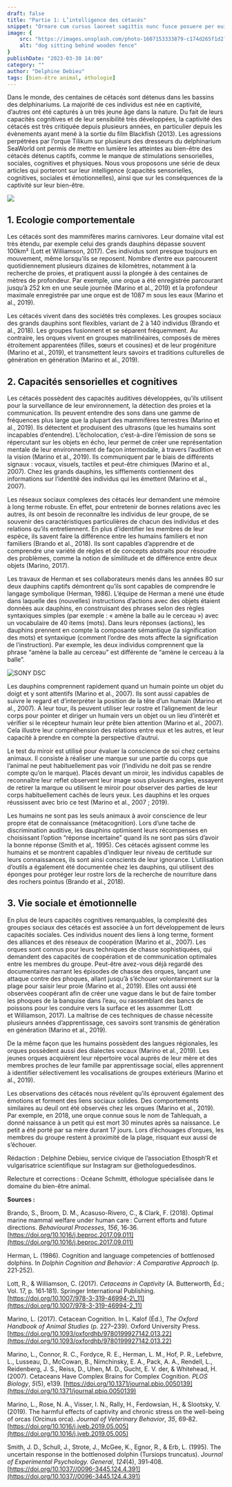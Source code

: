 ```yaml
---
draft: false
title: "Partie 1: L’intelligence des cétacés"
snippet: "Ornare cum cursus laoreet sagittis nunc fusce posuere per euismod dis vehicula a, semper fames lacus maecenas dictumst pulvinar neque enim non potenti. Torquent hac sociosqu eleifend potenti."
image: {
    src: "https://images.unsplash.com/photo-1607153333879-c174d265f1d2?&fit=crop&w=430&h=240",
    alt: "dog sitting behind wooden fence"
}
publishDate: "2023-03-30 14:00"
category: ""
author: "Delphine Debieu"
tags: [bien-être animal, éthologie]
---
```



Dans le monde, des centaines de cétacés sont détenus dans les bassins des delphinariums. La majorité de ces individus est née en captivité, d’autres ont été capturés à un très jeune âge dans la nature. Du fait de leurs capacités cognitives et de leur sensibilité très développées, la captivité des cétacés est très critiquée depuis plusieurs années, en particulier depuis les évènements ayant mené à la sortie du film Blackfish (2013). Les agressions perpétrées par l’orque Tilikum sur plusieurs des dresseurs du delphinarium SeaWorld ont permis de mettre en lumière les atteintes au bien-être des cétacés détenus captifs, comme le manque de stimulations sensorielles, sociales, cognitives et physiques. Nous vous proposons une série de deux articles qui porteront sur leur intelligence (capacités sensorielles, cognitives, sociales et émotionnelles), ainsi que sur les conséquences de la captivité sur leur bien-être.

![](https://ethosphr.com/wp-content/uploads/2023/03/Article-1-Dauphin-1-scaled.jpeg)

1\. Ecologie comportementale
----------------------------

Les cétacés sont des mammifères marins carnivores. Leur domaine vital est très étendu, par exemple celui des grands dauphins dépasse souvent 100km² (Lott et Williamson, 2017). Ces individus sont presque toujours en mouvement, même lorsqu’ils se reposent. Nombre d’entre eux parcourent quotidiennement plusieurs dizaines de kilomètres, notamment à la recherche de proies, et pratiquent aussi la plongée à des centaines de mètres de profondeur. Par exemple, une orque a été enregistrée parcourant jusqu’à 252 km en une seule journée (Marino et al., 2019) et la profondeur maximale enregistrée par une orque est de 1087 m sous les eaux (Marino et al., 2019).

Les cétacés vivent dans des sociétés très complexes. Les groupes sociaux des grands dauphins sont flexibles, variant de 2 à 140 individus (Brando et al., 2018). Les groupes fusionnent et se séparent fréquemment. Au contraire, les orques vivent en groupes matrilinéaires, composés de mères étroitement apparentées (filles, sœurs et cousines) et de leur progéniture (Marino et al., 2019), et transmettent leurs savoirs et traditions culturelles de génération en génération (Marino et al., 2019).

2\. Capacités sensorielles et cognitives
----------------------------------------

Les cétacés possèdent des capacités auditives développées, qu’ils utilisent pour la surveillance de leur environnement, la détection des proies et la communication. Ils peuvent entendre des sons dans une gamme de fréquences plus large que la plupart des mammifères terrestres (Marino et al., 2019). Ils détectent et produisent des ultrasons (que les humains sont incapables d’entendre). L’écholocation, c’est-à-dire l’émission de sons se répercutant sur les objets en écho, leur permet de créer une représentation mentale de leur environnement de façon intermodale, à travers l’audition et la vision (Marino et al., 2019). Ils communiquent par le biais de différents signaux : vocaux, visuels, tactiles et peut-être chimiques (Marino et al., 2007). Chez les grands dauphins, les sifflements contiennent des informations sur l’identité des individus qui les émettent (Marino et al., 2007).

Les réseaux sociaux complexes des cétacés leur demandent une mémoire à long terme robuste. En effet, pour entretenir de bonnes relations avec les autres, ils ont besoin de reconnaître les individus de leur groupe, de se souvenir des caractéristiques particulières de chacun des individus et des relations qu’ils entretiennent. En plus d’identifier les membres de leur espèce, ils savent faire la différence entre les humains familiers et non familiers (Brando et al., 2018). Ils sont capables d’apprendre et de comprendre une variété de règles et de concepts abstraits pour résoudre des problèmes, comme la notion de similitude et de différence entre deux objets (Marino, 2017).

Les travaux de Herman et ses collaborateurs menés dans les années 80 sur deux dauphins captifs démontrent qu’ils sont capables de comprendre le langage symbolique (Herman, 1986). L’équipe de Herman a mené une étude dans laquelle des (nouvelles) instructions d’actions avec des objets étaient données aux dauphins, en construisant des phrases selon des règles syntaxiques simples (par exemple : « amène la balle au le cerceau ») avec un vocabulaire de 40 items (mots). Dans leurs réponses (actions), les dauphins prennent en compte la composante sémantique (la signification des mots) et syntaxique (comment l’ordre des mots affecte la signification de l’instruction). Par exemple, les deux individus comprennent que la phrase “amène la balle au cerceau” est différente de “amène le cerceau à la balle”.

![](https://ethosphr.com/wp-content/uploads/2023/03/Article-1-Baleine-1-scaled.jpeg "SONY DSC")

Les dauphins comprennent rapidement quand un humain pointe un objet du doigt et y sont attentifs (Marino et al., 2007). Ils sont aussi capables de suivre le regard et d’interpréter la position de la tête d’un humain (Marino et al., 2007). A leur tour, ils peuvent utiliser leur rostre et l’alignement de leur corps pour pointer et diriger un humain vers un objet ou un lieu d’intérêt et vérifier si le récepteur humain leur prête bien attention (Marino et al., 2007). Cela illustre leur compréhension des relations entre eux et les autres, et leur capacité à prendre en compte la perspective d’autrui.

Le test du miroir est utilisé pour évaluer la conscience de soi chez certains animaux. Il consiste à réaliser une marque sur une partie du corps que l’animal ne peut habituellement pas voir (l’individu ne doit pas se rendre compte qu’on le marque). Placés devant un miroir, les individus capables de reconnaître leur reflet observent leur image sous plusieurs angles, essayent de retirer la marque ou utilisent le miroir pour observer des parties de leur corps habituellement cachés de leurs yeux. Les dauphins et les orques réussissent avec brio ce test (Marino et al., 2007 ; 2019).

Les humains ne sont pas les seuls animaux à avoir conscience de leur propre état de connaissance (métacognition). Lors d’une tache de discrimination auditive, les dauphins optimisent leurs récompenses en choisissant l’option “réponse incertaine” quand ils ne sont pas sûrs d’avoir la bonne réponse (Smith et al,. 1995). Ces cétacés agissent comme les humains et se montrent capables d’indiquer leur niveau de certitude sur leurs connaissances, ils sont ainsi conscients de leur ignorance. L’utilisation d’outils a également été documentée chez les dauphins, qui utilisent des éponges pour protéger leur rostre lors de la recherche de nourriture dans des rochers pointus (Brando et al., 2018).

3\. Vie sociale et émotionnelle
-------------------------------

En plus de leurs capacités cognitives remarquables, la complexité des groupes sociaux des cétacés est associée à un fort développement de leurs capacités sociales. Ces individus nouent des liens à long terme, forment des alliances et des réseaux de coopération (Marino et al., 2007). Les orques sont connus pour leurs techniques de chasse sophistiquées, qui demandent des capacités de coopération et de communication optimales entre les membres du groupe. Peut-être avez-vous déjà regardé des documentaires narrant les épisodes de chasse des orques, lançant une attaque contre des phoques, allant jusqu’à s’échouer volontairement sur la plage pour saisir leur proie (Marino et al., 2019). Elles ont aussi été observées coopérant afin de créer une vague dans le but de faire tomber les phoques de la banquise dans l’eau, ou rassemblant des bancs de poissons pour les conduire vers la surface et les assommer (Lott et Williamson, 2017). La maîtrise de ces techniques de chasse nécessite plusieurs années d’apprentissage, ces savoirs sont transmis de génération en génération (Marino et al., 2019).

De la même façon que les humains possèdent des langues régionales, les orques possèdent aussi des dialectes vocaux (Marino et al., 2019). Les jeunes orques acquièrent leur répertoire vocal auprès de leur mère et des membres proches de leur famille par apprentissage social, elles apprennent à identifier sélectivement les vocalisations de groupes extérieurs (Marino et al., 2019).

Les observations des cétacés nous révèlent qu’ils éprouvent également des émotions et forment des liens sociaux solides. Des comportements similaires au deuil ont été observés chez les orques (Marino et al., 2019). Par exemple, en 2018, une orque connue sous le nom de Tahlequah, a donné naissance à un petit qui est mort 30 minutes après sa naissance. Le petit a été porté par sa mère durant 17 jours. Lors d’échouages d’orques, les membres du groupe restent à proximité de la plage, risquant eux aussi de s’échouer.

Rédaction : Delphine Debieu, service civique de l’association Ethosph’R et vulgarisatrice scientifique sur Instagram sur @ethologuedesdinos.

Relecture et corrections : Océane Schmitt, éthologue spécialisée dans le domaine du bien-être animal.

**Sources :**

Brando, S., Broom, D. M., Acasuso-Rivero, C., & Clark, F. (2018). Optimal marine mammal welfare under human care : Current efforts and future directions. _Behavioural Processes_, _156_, 16‑36. [https://doi.org/10.1016/j.beproc.2017.09.011](https://doi.org/10.1016/j.beproc.2017.09.011)

Herman, L. (1986). Cognition and language competencies of bottlenosed dolphins. In _Dolphin Cognition and Behavior : A Comparative Approach_ (p. 221‑252).

Lott, R., & Williamson, C. (2017). _Cetaceans in Captivity_ (A. Butterworth, Éd.; Vol. 17, p. 161‑181). Springer International Publishing. [https://doi.org/10.1007/978-3-319-46994-2\_11](https://doi.org/10.1007/978-3-319-46994-2_11)

Marino, L. (2017). Cetacean Cognition. In L. Kalof (Éd.), _The Oxford Handbook of Animal Studies_ (p. 227–239). Oxford University Press. [https://doi.org/10.1093/oxfordhb/9780199927142.013.22](https://doi.org/10.1093/oxfordhb/9780199927142.013.22)

Marino, L., Connor, R. C., Fordyce, R. E., Herman, L. M., Hof, P. R., Lefebvre, L., Lusseau, D., McCowan, B., Nimchinsky, E. A., Pack, A. A., Rendell, L., Reidenberg, J. S., Reiss, D., Uhen, M. D., Gucht, E. V. der, & Whitehead, H. (2007). Cetaceans Have Complex Brains for Complex Cognition. _PLOS Biology_, _5_(5), e139. [https://doi.org/10.1371/journal.pbio.0050139](https://doi.org/10.1371/journal.pbio.0050139)

Marino, L., Rose, N. A., Visser, I. N., Rally, H., Ferdowsian, H., & Slootsky, V. (2019). The harmful effects of captivity and chronic stress on the well-being of orcas (Orcinus orca). _Journal of Veterinary Behavior_, _35_, 69‑82. [https://doi.org/10.1016/j.jveb.2019.05.005](https://doi.org/10.1016/j.jveb.2019.05.005)

Smith, J. D., Schull, J., Strote, J., McGee, K., Egnor, R., & Erb, L. (1995). The uncertain response in the bottlenosed dolphin (Tursiops truncatus). _Journal of Experimental Psychology. General_, _124_(4), 391‑408. [https://doi.org/10.1037//0096-3445.124.4.391](https://doi.org/10.1037//0096-3445.124.4.391)